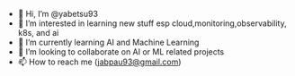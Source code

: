 - 👋 Hi, I’m @yabetsu93
- 👀 I’m interested in learning new stuff esp cloud,monitoring,observability, k8s, and ai
- 🌱 I’m currently learning AI and Machine Learning
- 💞️ I’m looking to collaborate on AI or ML related projects
- 📫 How to reach me (jabpau93@gmail.com)

<!---
yabetsu93/yabetsu93 is a ✨ special ✨ repository because its `README.md` (this file) appears on your GitHub profile.
You can click the Preview link to take a look at your changes.
--->

